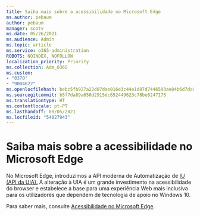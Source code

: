 ```yaml
---
title: Saiba mais sobre a acessibilidade no Microsoft Edge
ms.author: pebaum
author: pebaum
manager: scotv
ms.date: 05/26/2021
ms.audience: Admin
ms.topic: article
ms.service: o365-administration
ROBOTS: NOINDEX, NOFOLLOW
localization_priority: Priority
ms.collection: Adm_O365
ms.custom:
- "8370"
- "9004622"
ms.openlocfilehash: bebc5fb927a22d07dae016e3c44e1d87d7446593ae84b6d7da9b2354ac53a599
ms.sourcegitcommit: b5f7da89a650d2915dc652449623c78be6247175
ms.translationtype: HT
ms.contentlocale: pt-PT
ms.lasthandoff: 08/05/2021
ms.locfileid: "54027943"
---
```

# <a name="learn-about-accessibility-in-microsoft-edge"></a>Saiba mais sobre a acessibilidade no Microsoft Edge

No Microsoft Edge, introduzimos a API moderna de Automatização de [IU (API da UIA).](https://go.microsoft.com/fwlink/?linkid=2153423) A alteração à UIA é um grande investimento na acessibilidade do browser e estabelece a base para uma experiência Web mais inclusiva para os utilizadores que dependem de tecnologia de apoio no Windows 10. 

Para saber mais, consulte [Acessibilidade no Microsoft Edge](https://go.microsoft.com/fwlink/?linkid=2153512).
